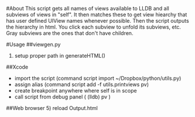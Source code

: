 #About
This script gets all names of views available to LLDB and all subviews of views in "self". It then matches these to get view hiearchy that has user defined UIView names whenever possible. Then the script outputs the hierarchy in html. You click each subview to unfold its subviews, etc. Gray subviews are the ones that don't have children.

#Usage
##viewgen.py
1) setup proper path in generateHTML()

##Xcode
- import the script (command script import ~/Dropbox/python/utils.py)
- assign alias (command script add -f utils.printviews pv)
- create breakpoint anywhere where self is in scope
- call script from debug panel ( (lldb) pv )

##Web browser
5) reload Output.html